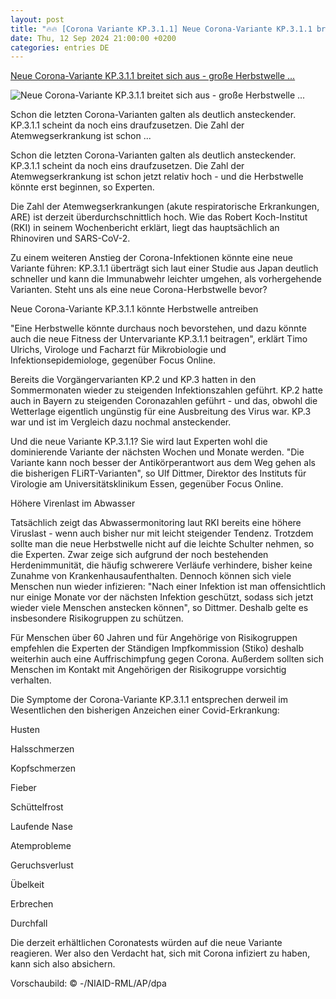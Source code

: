 ```yaml
---
layout: post
title: "🔥🔥 [Corona Variante KP.3.1.1] Neue Corona-Variante KP.3.1.1 breitet sich aus - große Herbstwelle ..."
date: Thu, 12 Sep 2024 21:00:00 +0200
categories: entries DE
---
```

[Neue Corona-Variante KP.3.1.1 breitet sich aus - große Herbstwelle ...](https://www.infranken.de/ratgeber/gesundheit/coronavirus/neue-corona-variante-kp311-breitet-sich-aus-grosse-herbstwelle-befuerchtet-art-5920551)

![Neue Corona-Variante KP.3.1.1 breitet sich aus - große Herbstwelle ...](https://www.infranken.de/storage/image/5/6/3/5/3825365_ogimage_1ArrXd_ByBqeM.jpg)

Schon die letzten Corona-Varianten galten als deutlich ansteckender. KP.3.1.1 scheint da noch eins draufzusetzen. Die Zahl der Atemwegserkrankung ist schon ...

Schon die letzten Corona-Varianten galten als deutlich ansteckender. KP.3.1.1 scheint da noch eins draufzusetzen. Die Zahl der Atemwegserkrankung ist schon jetzt relativ hoch - und die Herbstwelle könnte erst beginnen, so Experten.

Die Zahl der Atemwegserkrankungen (akute respiratorische Erkrankungen, ARE) ist derzeit überdurchschnittlich hoch. Wie das Robert Koch-Institut (RKI) in seinem Wochenbericht erklärt, liegt das hauptsächlich an Rhinoviren und SARS-CoV-2.

Zu einem weiteren Anstieg der Corona-Infektionen könnte eine neue Variante führen: KP.3.1.1 überträgt sich laut einer Studie aus Japan deutlich schneller und kann die Immunabwehr leichter umgehen, als vorhergehende Varianten. Steht uns als eine neue Corona-Herbstwelle bevor?

Neue Corona-Variante KP.3.1.1 könnte Herbstwelle antreiben

"Eine Herbstwelle könnte durchaus noch bevorstehen, und dazu könnte auch die neue Fitness der Untervariante KP.3.1.1 beitragen", erklärt Timo Ulrichs, Virologe und Facharzt für Mikrobiologie und Infektionsepidemiologe, gegenüber Focus Online.

Bereits die Vorgängervarianten KP.2 und KP.3 hatten in den Sommermonaten wieder zu steigenden Infektionszahlen geführt. KP.2 hatte auch in Bayern zu steigenden Coronazahlen geführt - und das, obwohl die Wetterlage eigentlich ungünstig für eine Ausbreitung des Virus war. KP.3 war und ist im Vergleich dazu nochmal ansteckender.

Und die neue Variante KP.3.1.1? Sie wird laut Experten wohl die dominierende Variante der nächsten Wochen und Monate werden. "Die Variante kann noch besser der Antikörperantwort aus dem Weg gehen als die bisherigen FLiRT-Varianten", so Ulf Dittmer, Direktor des Instituts für Virologie am Universitätsklinikum Essen, gegenüber Focus Online.

Höhere Virenlast im Abwasser

Tatsächlich zeigt das Abwassermonitoring laut RKI bereits eine höhere Viruslast - wenn auch bisher nur mit leicht steigender Tendenz. Trotzdem sollte man die neue Herbstwelle nicht auf die leichte Schulter nehmen, so die Experten. Zwar zeige sich aufgrund der noch bestehenden Herdenimmunität, die häufig schwerere Verläufe verhindere, bisher keine Zunahme von Krankenhausaufenthalten. Dennoch können sich viele Menschen nun wieder infizieren: "Nach einer Infektion ist man offensichtlich nur einige Monate vor der nächsten Infektion geschützt, sodass sich jetzt wieder viele Menschen anstecken können", so Dittmer. Deshalb gelte es insbesondere Risikogruppen zu schützen.

Für Menschen über 60 Jahren und für Angehörige von Risikogruppen empfehlen die Experten der Ständigen Impfkommission (Stiko) deshalb weiterhin auch eine Auffrischimpfung gegen Corona. Außerdem sollten sich Menschen im Kontakt mit Angehörigen der Risikogruppe vorsichtig verhalten.

Die Symptome der Corona-Variante KP.3.1.1 entsprechen derweil im Wesentlichen den bisherigen Anzeichen einer Covid-Erkrankung:

Husten

Halsschmerzen

Kopfschmerzen

Fieber

Schüttelfrost

Laufende Nase

Atemprobleme

Geruchsverlust

Übelkeit

Erbrechen

Durchfall

Die derzeit erhältlichen Coronatests würden auf die neue Variante reagieren. Wer also den Verdacht hat, sich mit Corona infiziert zu haben, kann sich also absichern.

Vorschaubild: © -/NIAID-RML/AP/dpa

